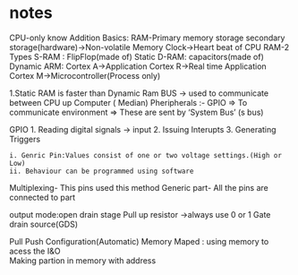 # notes
CPU-only know Addition
Basics:
RAM-Primary memory storage
secondary storage(hardware)->Non-volatile Memory
Clock->Heart beat of CPU
RAM-2 Types
                  S-RAM : FlipFlop(made of) Static
                  D-RAM: capacitors(made of) Dynamic
ARM:
             Cortex  A->Application
                  Cortex  R->Real time Application
                  Cortex  M->Microcontroller(Process only)

1.Static RAM is faster than Dynamic Ram
BUS -> used to communicate between CPU up Computer ( Median)
Pheripherals :-
                        GPIO => To communicate environment
                                   => These are sent by ‘System Bus’ (s bus)
                                   
GPIO
    1. Reading digital signals -> input
    2. Issuing Interupts
    3. Generating Triggers

    i. Genric Pin:Values consist of one or two voltage settings.(High or Low)
    ii. Behaviour can be programmed using software

Multiplexing- This pins used this method
Generic part- All the pins are connected to part

output mode:open drain stage 
Pull up resistor ->always use 0 or 1
Gate drain source(GDS)

Pull Push Configuration(Automatic)
Memory Maped : using memory to acess the I&O  
Making partion in memory with address
